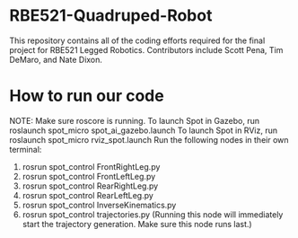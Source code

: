 # RBE521-Quadruped-Robot
This repository contains all of the coding efforts required for the final project for RBE521 Legged Robotics. Contributors include Scott Pena, Tim DeMaro, and Nate Dixon.
# How to run our code
NOTE: Make sure roscore is running.
To launch Spot in Gazebo, run roslaunch spot_micro spot_ai_gazebo.launch
To launch Spot in RViz, run roslaunch spot_micro rviz_spot.launch
Run the following nodes in their own terminal:
1. rosrun spot_control FrontRightLeg.py
2. rosrun spot_control FrontLeftLeg.py
3. rosrun spot_control RearRightLeg.py
4. rosrun spot_control RearLeftLeg.py
5. rosrun spot_control InverseKinematics.py
6. rosrun spot_control trajectories.py (Running this node will immediately start the trajectory generation. Make sure this node runs last.)
